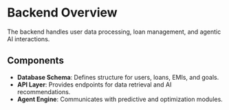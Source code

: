 # Backend Overview

The backend handles user data processing, loan management, and agentic AI interactions.

## Components
- **Database Schema**: Defines structure for users, loans, EMIs, and goals.
- **API Layer**: Provides endpoints for data retrieval and AI recommendations.
- **Agent Engine**: Communicates with predictive and optimization modules.
